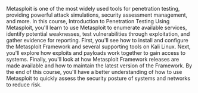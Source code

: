 Metasploit is one of the most widely used tools for penetration testing, providing powerful attack simulations, security assessment management, and more. In this course, Introduction to Penetration Testing Using Metasploit, you'll learn to use Metasploit to enumerate available services, identify potential weaknesses, test vulnerabilities through exploitation, and gather evidence for reporting. First, you'll see how to install and configure the Metasploit Framework and several supporting tools on Kali Linux. Next, you'll explore how exploits and payloads work together to gain access to systems. Finally, you'll look at how Metasploit Framework releases are made available and how to maintain the latest version of the Framework. By the end of this course, you'll have a better understanding of how to use Metasploit to quickly assess the security posture of systems and networks to reduce risk.
